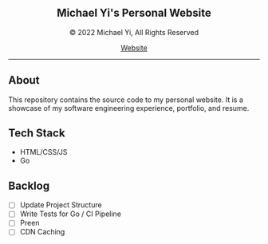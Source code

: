 <div align="center">
    <h2>Michael Yi's Personal Website</h2>
    <p>© 2022 Michael Yi, All Rights Reserved</p>
    <a href="https://michael-yi.com/">Website</a>
</div>

<hr/>

## About 

This repository contains the source code to my personal website. It is a showcase of my software engineering experience, portfolio, and resume.

## Tech Stack

- HTML/CSS/JS
- Go

## Backlog

- [ ] Update Project Structure
- [ ] Write Tests for Go / CI Pipeline
- [ ] Preen 
- [ ] CDN Caching